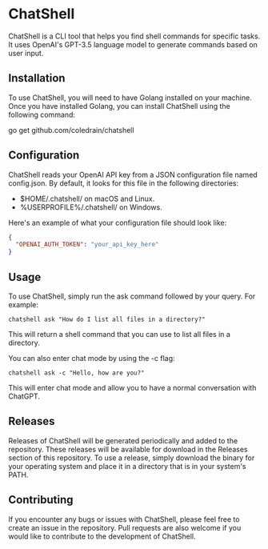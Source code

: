 # ChatShell

ChatShell is a CLI tool that helps you find shell commands for specific tasks. It uses OpenAI's GPT-3.5 language model to generate commands based on user input.

## Installation

To use ChatShell, you will need to have Golang installed on your machine. Once you have installed Golang, you can install ChatShell using the following command:

go get github.com/coledrain/chatshell

## Configuration
ChatShell reads your OpenAI API key from a JSON configuration file named config.json. By default, it looks for this file in the following directories:

- $HOME/.chatshell/ on macOS and Linux.
- %USERPROFILE%/.chatshell/ on Windows.

Here's an example of what your configuration file should look like:

``` json 
{
  "OPENAI_AUTH_TOKEN": "your_api_key_here"
}
```

## Usage

To use ChatShell, simply run the ask command followed by your query. For example:

`chatshell ask "How do I list all files in a directory?"`


This will return a shell command that you can use to list all files in a directory.

You can also enter chat mode by using the -c flag:


`chatshell ask -c "Hello, how are you?"`


This will enter chat mode and allow you to have a normal conversation with ChatGPT.

## Releases

Releases of ChatShell will be generated periodically and added to the repository. These releases will be available for download in the Releases section of this repository. To use a release, simply download the binary for your operating system and place it in a directory that is in your system's PATH.

## Contributing

If you encounter any bugs or issues with ChatShell, please feel free to create an issue in the repository. Pull requests are also welcome if you would like to contribute to the development of ChatShell.